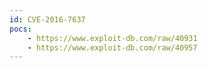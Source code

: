 ```yaml
---
id: CVE-2016-7637
pocs:
    - https://www.exploit-db.com/raw/40931
    - https://www.exploit-db.com/raw/40957
---
```

